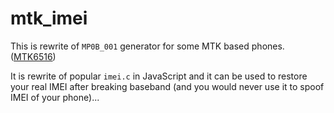 # mtk_imei

This is rewrite of ``MP0B_001`` generator for some MTK based phones. ([MTK6516](https://forum.xda-developers.com/wiki/Chinese_Clones_MTK6516#Backup.2C_Generate_.26_Restore_IMEI)) 

It is rewrite of popular ``imei.c`` in JavaScript and it can be used to restore your real IMEI after breaking baseband (and you would never use it to spoof IMEI of your phone)...

